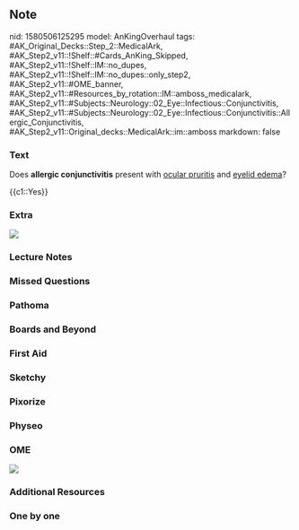 ## Note
nid: 1580506125295
model: AnKingOverhaul
tags: #AK_Original_Decks::Step_2::MedicalArk, #AK_Step2_v11::!Shelf::#Cards_AnKing_Skipped, #AK_Step2_v11::!Shelf::IM::no_dupes, #AK_Step2_v11::!Shelf::IM::no_dupes::only_step2, #AK_Step2_v11::#OME_banner, #AK_Step2_v11::#Resources_by_rotation::IM::amboss_medicalark, #AK_Step2_v11::#Subjects::Neurology::02_Eye::Infectious::Conjunctivitis, #AK_Step2_v11::#Subjects::Neurology::02_Eye::Infectious::Conjunctivitis::Allergic_Conjunctivitis, #AK_Step2_v11::Original_decks::MedicalArk::im::amboss
markdown: false

### Text
Does <b>allergic conjunctivitis</b> present with <u>ocular
pruritis</u> and <u>eyelid edema</u>?
<div>
  {{c1::Yes}}
</div>

### Extra
<img src="paste-b121a7bfedf2d8496de4741c8e82e3a1f5e168fc.jpg">

### Lecture Notes


### Missed Questions


### Pathoma


### Boards and Beyond


### First Aid


### Sketchy


### Pixorize


### Physeo


### OME
<div class="ome-widget">
  <a href="https://onlinemeded.org?ref=anki"><img src=
  "_OME_AnkiFlashcards_General_3.png"></a>
</div>

### Additional Resources


### One by one

